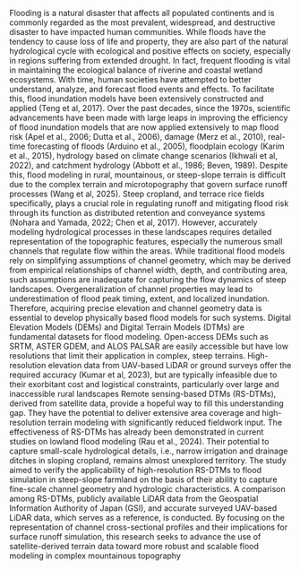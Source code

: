 Flooding is a natural disaster that affects all populated continents and is commonly regarded as the most prevalent, widespread, and destructive disaster to have impacted human communities. While floods have the tendency to cause loss of life and property, they are also part of the natural hydrological cycle with ecological and positive effects on society, especially in regions suffering from extended drought. In fact, frequent flooding is vital in maintaining the ecological balance of riverine and coastal wetland ecosystems. With time, human societies have attempted to better understand, analyze, and forecast flood events and effects. To facilitate this, flood inundation models have been extensively constructed and applied (Teng et al, 2017). Over the past decades, since the 1970s, scientific advancements have been made with large leaps in improving the efficiency of flood inundation models that are now applied extensively to map flood risk (Apel et al., 2006; Dutta et al., 2006), damage (Merz et al., 2010), real-time forecasting of floods (Arduino et al., 2005), floodplain ecology (Karim et al., 2015), hydrology based on climate change scenarios (Ikhwali et al, 2022), and catchment hydrology (Abbott et al., 1986; Beven, 1989).
Despite this, flood modeling in rural, mountainous, or steep-slope terrain is difficult due to the complex terrain and microtopography that govern surface runoff processes (Wang et al, 2025). Steep cropland, and terrace rice fields specifically, plays a crucial role in regulating runoff and mitigating flood risk through its function as distributed retention and conveyance systems (Nohara and Yamada, 2022; Chen et al, 2017). However, accurately modeling hydrological processes in these landscapes requires detailed representation of the topographic features, especially the numerous small channels that regulate flow within the areas.
While traditional flood models rely on simplifying assumptions of channel geometry, which may be derived from empirical relationships of channel width, depth, and contributing area, such assumptions are inadequate for capturing the flow dynamics of steep landscapes. Overgeneralization of channel properties may lead to underestimation of flood peak timing, extent, and localized inundation. Therefore, acquiring precise elevation and channel geometry data is essential to develop physically based flood models for such systems.
Digital Elevation Models (DEMs) and Digital Terrain Models (DTMs) are fundamental datasets for flood modeling. Open-access DEMs such as SRTM, ASTER GDEM, and ALOS PALSAR are easily accessible but have low resolutions that limit their application in complex, steep terrains. High-resolution elevation data from UAV-based LiDAR or ground surveys offer the required accuracy (Kumar et al, 2023), but are typically infeasible due to their exorbitant cost and logistical constraints, particularly over large and inaccessible rural landscapes
Remote sensing-based DTMs (RS-DTMs), derived from satellite data, provide a hopeful way to fill this understanding gap. They have the potential to deliver extensive area coverage and high-resolution terrain modeling with significantly reduced fieldwork input. The effectiveness of RS-DTMs has already been demonstrated in current studies on lowland flood modeling (Rau et al., 2024). Their potential to capture small-scale hydrological details, i.e., narrow irrigation and drainage ditches in sloping cropland, remains almost unexplored territory.
The study aimed to verify the applicability of high-resolution RS-DTMs to flood simulation in steep-slope farmland on the basis of their ability to capture fine-scale channel geometry and hydrologic characteristics. A comparison among RS-DTMs, publicly available LiDAR data from the Geospatial Information Authority of Japan (GSI), and accurate surveyed UAV-based LiDAR data, which serves as a reference, is conducted. By focusing on the representation of channel cross-sectional profiles and their implications for surface runoff simulation, this research seeks to advance the use of satellite-derived terrain data toward more robust and scalable flood modeling in complex mountainous topography
